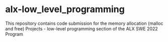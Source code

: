 # alx-low_level_programming
This repository contains code submission for the memory allocation (malloc and free) Projects - low-level programming section of the ALX SWE 2022 Program


